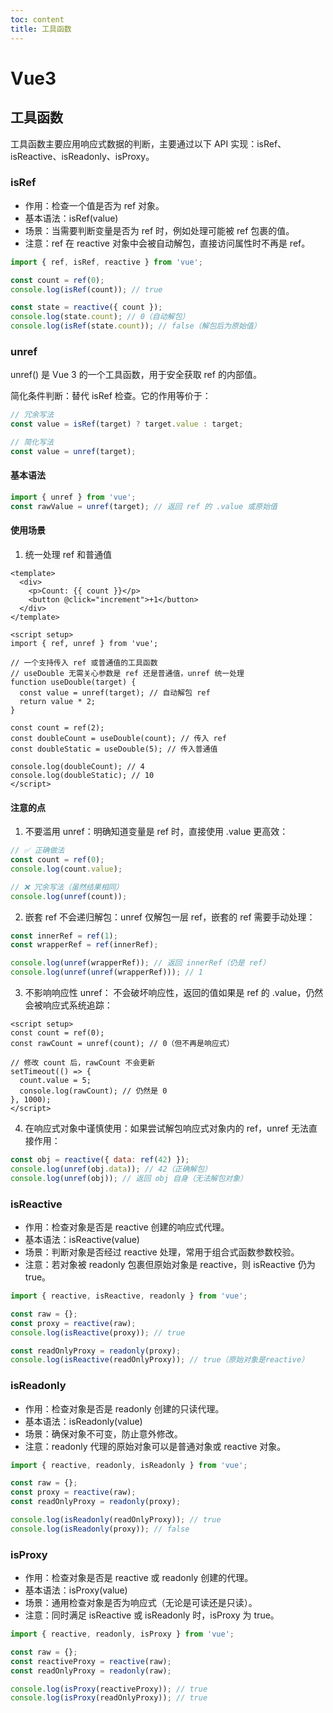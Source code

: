 ```yaml
---
toc: content
title: 工具函数
---
```


# Vue3

## 工具函数

工具函数主要应用响应式数据的判断，主要通过以下 API 实现：isRef、isReactive、isReadonly、isProxy。

### isRef

- 作用：检查一个值是否为 ref 对象。
- 基本语法：isRef(value)
- 场景：当需要判断变量是否为 ref 时，例如处理可能被 ref 包裹的值。
- 注意：ref 在 reactive 对象中会被自动解包，直接访问属性时不再是 ref。

```js
import { ref, isRef, reactive } from 'vue';

const count = ref(0);
console.log(isRef(count)); // true

const state = reactive({ count });
console.log(state.count); // 0（自动解包）
console.log(isRef(state.count)); // false（解包后为原始值）
```

### unref

unref() 是 Vue 3 的一个工具函数，用于安全获取 ref 的内部值。

简化条件判断：替代 isRef 检查。它的作用等价于：

```javascript
// 冗余写法
const value = isRef(target) ? target.value : target;

// 简化写法
const value = unref(target);
```

#### 基本语法

```js
import { unref } from 'vue';
const rawValue = unref(target); // 返回 ref 的 .value 或原始值
```

#### 使用场景

1. 统一处理 ref 和普通值

```vue
<template>
  <div>
    <p>Count: {{ count }}</p>
    <button @click="increment">+1</button>
  </div>
</template>

<script setup>
import { ref, unref } from 'vue';

// 一个支持传入 ref 或普通值的工具函数
// useDouble 无需关心参数是 ref 还是普通值，unref 统一处理
function useDouble(target) {
  const value = unref(target); // 自动解包 ref
  return value * 2;
}

const count = ref(2);
const doubleCount = useDouble(count); // 传入 ref
const doubleStatic = useDouble(5); // 传入普通值

console.log(doubleCount); // 4
console.log(doubleStatic); // 10
</script>
```

#### 注意的点

1. 不要滥用 unref：明确知道变量是 ref 时，直接使用 .value 更高效：

```javascript
// ✅ 正确做法
const count = ref(0);
console.log(count.value);

// ❌ 冗余写法（虽然结果相同）
console.log(unref(count));
```

2. 嵌套 ref 不会递归解包：unref 仅解包一层 ref，嵌套的 ref 需要手动处理：

```javascript
const innerRef = ref(1);
const wrapperRef = ref(innerRef);

console.log(unref(wrapperRef)); // 返回 innerRef（仍是 ref）
console.log(unref(unref(wrapperRef))); // 1
```

3. 不影响响应性 unref： 不会破坏响应性，返回的值如果是 ref 的 .value，仍然会被响应式系统追踪：

```vue
<script setup>
const count = ref(0);
const rawCount = unref(count); // 0（但不再是响应式）

// 修改 count 后，rawCount 不会更新
setTimeout(() => {
  count.value = 5;
  console.log(rawCount); // 仍然是 0
}, 1000);
</script>
```

4. 在响应式对象中谨慎使用：如果尝试解包响应式对象内的 ref，unref 无法直接作用：

```javascript
const obj = reactive({ data: ref(42) });
console.log(unref(obj.data)); // 42（正确解包）
console.log(unref(obj)); // 返回 obj 自身（无法解包对象）
```

### isReactive

- 作用：检查对象是否是 reactive 创建的响应式代理。
- 基本语法：isReactive(value)
- 场景：判断对象是否经过 reactive 处理，常用于组合式函数参数校验。
- 注意：若对象被 readonly 包裹但原始对象是 reactive，则 isReactive 仍为 true。

```js
import { reactive, isReactive, readonly } from 'vue';

const raw = {};
const proxy = reactive(raw);
console.log(isReactive(proxy)); // true

const readOnlyProxy = readonly(proxy);
console.log(isReactive(readOnlyProxy)); // true（原始对象是reactive）
```

### isReadonly

- 作用：检查对象是否是 readonly 创建的只读代理。
- 基本语法：isReadonly(value)
- 场景：确保对象不可变，防止意外修改。
- 注意：readonly 代理的原始对象可以是普通对象或 reactive 对象。

```javascript
import { reactive, readonly, isReadonly } from 'vue';

const raw = {};
const proxy = reactive(raw);
const readOnlyProxy = readonly(proxy);

console.log(isReadonly(readOnlyProxy)); // true
console.log(isReadonly(proxy)); // false
```

### isProxy

- 作用：检查对象是否是 reactive 或 readonly 创建的代理。
- 基本语法：isProxy(value)
- 场景：通用检查对象是否为响应式（无论是可读还是只读）。
- 注意：同时满足 isReactive 或 isReadonly 时，isProxy 为 true。

```javascript
import { reactive, readonly, isProxy } from 'vue';

const raw = {};
const reactiveProxy = reactive(raw);
const readOnlyProxy = readonly(raw);

console.log(isProxy(reactiveProxy)); // true
console.log(isProxy(readOnlyProxy)); // true
```
